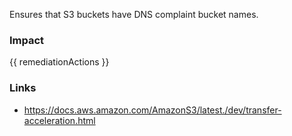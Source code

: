 
Ensures that S3 buckets have DNS complaint bucket names.

### Impact
<!-- Add Impact here -->

<!-- DO NOT CHANGE -->
{{ remediationActions }}

### Links
- https://docs.aws.amazon.com/AmazonS3/latest./dev/transfer-acceleration.html


